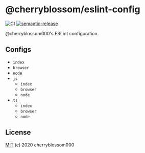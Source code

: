 # @cherryblossom/eslint-config

![CI](https://github.com/cherryblossom000/eslint-config/workflows/CI/badge.svg) [![semantic-release](https://img.shields.io/badge/%20%20%F0%9F%93%A6%F0%9F%9A%80-semantic--release-e10079.svg)](https://github.com/semantic-release/semantic-release)

@cherryblossom000's ESLint configuration.

## Configs

- `index`
- `browser`
- `node`
- `js`
  - `index`
  - `browser`
  - `node`
- `ts`
  - `index`
  - `browser`
  - `node`

## License

[MIT](LICENSE) (c) 2020 cherryblossom000

